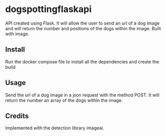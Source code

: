 # dogspottingflaskapi
API created using Flask. It will allow the user to send an url of a dog image and will return the number and positions of the dogs within the image. Built with image.

## Install
Run the docker compose file to install all the dependencies and create the build


## Usage
Send the url of a dog image in a json request with the method POST. It will return the number an array of the dogs within the image.



## Credits
Implemented with the detection library imageai.